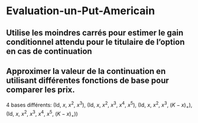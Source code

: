 # Evaluation-un-Put-Americain
## Utilise les moindres carrés pour estimer le gain conditionnel attendu pour le titulaire de l’option en cas de continuation
## Approximer la valeur de la continuation en utilisant différentes fonctions de base pour comparer les prix.
4 bases différents: (Id, $x$, $x^2$, $x^3$), (Id, $x$, $x^2$, $x^3$, $x^4$, $x^5$), (Id, $x$, $x^2$, $x^3$, $(K − x)_{+}$), (Id, $x$, $x^2$, $x^3$, $x^4$, $x^5$, $(K − x)_+$))
